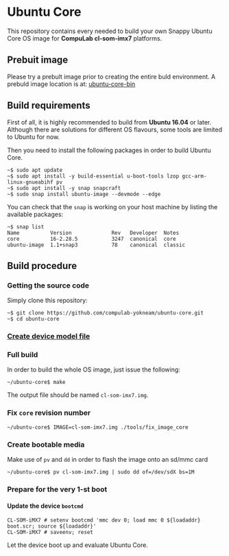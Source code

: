 # Ubuntu Core

This repository contains every needed to build your own Snappy Ubuntu Core OS image for **CompuLab cl-som-imx7** platforms.

## Prebuit image
Please try a prebult image prior to creating the entire buld environment.
A prebuld image location is at:  [ubuntu-core-bin](https://github.com/compulab-yokneam/ubuntu-core-bin/tree/master#ubuntu-core-bin)

## Build requirements

First of all, it is highly recommended to build from **Ubuntu 16.04** or later. Although there are solutions for different OS flavours, some tools are limited to Ubuntu for now.

Then you need to install the following packages in order to build Ubuntu Core.
```
~$ sudo apt update
~$ sudo apt install -y build-essential u-boot-tools lzop gcc-arm-linux-gnueabihf pv
~$ sudo apt install -y snap snapcraft
~$ sudo snap install ubuntu-image --devmode --edge
```

You can check that the `snap` is working on your host machine by listing the available packages:
```
~$ snap list
Name          Version             Rev   Developer  Notes
core          16-2.28.5           3247  canonical  core
ubuntu-image  1.1+snap3           78    canonical  classic
```

## Build procedure

### Getting the source code

Simply clone this repository:
```
~$ git clone https://github.com/compulab-yokneam/ubuntu-core.git
~$ cd ubuntu-core
```

### [Create device model file](./model#model-assertion)

### Full build

In order to build the whole OS image, just issue the following:
```
~/ubuntu-core$ make
```
The output file should be named `cl-som-imx7.img`.

### Fix `core` revision number
```
~/ubuntu-core$ IMAGE=cl-som-imx7.img ./tools/fix_image_core
```

### Create bootable media
Make use of `pv` and `dd` in order to flash the image onto an sd/mmc card

```
~/ubuntu-core$ pv cl-som-imx7.img | sudo dd of=/dev/sdX bs=1M
```

### Prepare for the very 1-st boot
#### Update the device `bootcmd`
```
CL-SOM-iMX7 # setenv bootcmd 'mmc dev 0; load mmc 0 ${loadaddr} boot.scr; source ${loadaddr}'
CL-SOM-iMX7 # saveenv; reset
```
Let the device boot up and evaluate Ubuntu Core.
